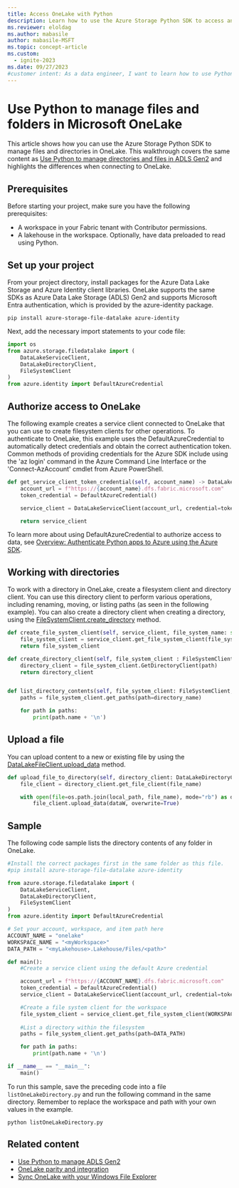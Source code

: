 ```yaml
---
title: Access OneLake with Python
description: Learn how to use the Azure Storage Python SDK to access and manage files and directories in OneLake.
ms.reviewer: eloldag
ms.author: mabasile
author: mabasile-MSFT
ms.topic: concept-article
ms.custom:
  - ignite-2023
ms.date: 09/27/2023
#customer intent: As a data engineer, I want to learn how to use Python and the Azure Storage Python SDK to access and manage files and directories in OneLake so that I can efficiently work with data stored there and perform necessary operations such as uploading files, creating directories, and listing directory contents.
---
```


# Use Python to manage files and folders in Microsoft OneLake

This article shows how you can use the Azure Storage Python SDK to manage files and directories in OneLake. This walkthrough covers the same content as [Use Python to manage directories and files in ADLS Gen2](/azure/storage/blobs/data-lake-storage-directory-file-acl-python?tabs=azure-ad) and highlights the differences when connecting to OneLake.

## Prerequisites

Before starting your project, make sure you have the following prerequisites:

- A workspace in your Fabric tenant with Contributor permissions.  
- A lakehouse in the workspace. Optionally, have data preloaded to read using Python.

## Set up your project

From your project directory, install packages for the Azure Data Lake Storage and Azure Identity client libraries. OneLake supports the same SDKs as Azure Data Lake Storage (ADLS) Gen2 and supports Microsoft Entra authentication, which is provided by the azure-identity package.  

```console
pip install azure-storage-file-datalake azure-identity
```

Next, add the necessary import statements to your code file:

```python
import os
from azure.storage.filedatalake import (
    DataLakeServiceClient,
    DataLakeDirectoryClient,
    FileSystemClient
)
from azure.identity import DefaultAzureCredential
```

## Authorize access to OneLake

The following example creates a service client connected to OneLake that you can use to create filesystem clients for other operations. To authenticate to OneLake, this example uses the DefaultAzureCredential to automatically detect credentials and obtain the correct authentication token. Common methods of providing credentials for the Azure SDK include using the 'az login' command in the Azure Command Line Interface or the 'Connect-AzAccount' cmdlet from Azure PowerShell.  

```python
def get_service_client_token_credential(self, account_name) -> DataLakeServiceClient:
    account_url = f"https://{account_name}.dfs.fabric.microsoft.com"
    token_credential = DefaultAzureCredential()

    service_client = DataLakeServiceClient(account_url, credential=token_credential)

    return service_client
```

To learn more about using DefaultAzureCredential to authorize access to data, see [Overview: Authenticate Python apps to Azure using the Azure SDK](/azure/developer/python/sdk/authentication-overview).

## Working with directories

To work with a directory in OneLake, create a filesystem client and directory client. You can use this directory client to perform various operations, including renaming, moving, or listing paths (as seen in the following example). You can also create a directory client when creating a directory, using the [FileSystemClient.create_directory](/python/api/azure-storage-file-datalake/azure.storage.filedatalake.filesystemclient#azure-storage-filedatalake-filesystemclient-create-directory) method.

```python
def create_file_system_client(self, service_client, file_system_name: str) : DataLakeServiceClient) -> FileSystemClient:
    file_system_client = service_client.get_file_system_client(file_system = file_system_name)
    return file_system_client

def create_directory_client(self, file_system_client : FileSystemClient, path: str) -> DataLakeDirectoryClient: directory_client 
    directory_client = file_system_client.GetDirectoryClient(path)
    return directory_client


def list_directory_contents(self, file_system_client: FileSystemClient, directory_name: str):
    paths = file_system_client.get_paths(path=directory_name)

    for path in paths:
        print(path.name + '\n')
```

## Upload a file

You can upload content to a new or existing file by using the [DataLakeFileClient.upload_data](/python/api/azure-storage-file-datalake/azure.storage.filedatalake.datalakefileclient#azure-storage-filedatalake-datalakefileclient-upload-data) method.

```python
def upload_file_to_directory(self, directory_client: DataLakeDirectoryClient, local_path: str, file_name: str):
    file_client = directory_client.get_file_client(file_name)

    with open(file=os.path.join(local_path, file_name), mode="rb") as data:
        file_client.upload_data(dataW, overwrite=True)
```

## Sample

The following code sample lists the directory contents of any folder in OneLake.  

```python
#Install the correct packages first in the same folder as this file. 
#pip install azure-storage-file-datalake azure-identity

from azure.storage.filedatalake import (
    DataLakeServiceClient,
    DataLakeDirectoryClient,
    FileSystemClient
)
from azure.identity import DefaultAzureCredential

# Set your account, workspace, and item path here
ACCOUNT_NAME = "onelake"
WORKSPACE_NAME = "<myWorkspace>"
DATA_PATH = "<myLakehouse>.Lakehouse/Files/<path>"

def main():
    #Create a service client using the default Azure credential

    account_url = f"https://{ACCOUNT_NAME}.dfs.fabric.microsoft.com"
    token_credential = DefaultAzureCredential()
    service_client = DataLakeServiceClient(account_url, credential=token_credential)

    #Create a file system client for the workspace
    file_system_client = service_client.get_file_system_client(WORKSPACE_NAME)
    
    #List a directory within the filesystem
    paths = file_system_client.get_paths(path=DATA_PATH)

    for path in paths:
        print(path.name + '\n')

if __name__ == "__main__":
    main()

```

To run this sample, save the preceding code into a file `listOneLakeDirectory.py` and run the following command in the same directory. Remember to replace the workspace and path with your own values in the example.

```terminal
python listOneLakeDirectory.py
```

## Related content

- [Use Python to manage ADLS Gen2](/azure/storage/blobs/data-lake-storage-directory-file-acl-python)
- [OneLake parity and integration](onelake-api-parity.md)
- [Sync OneLake with your Windows File Explorer](onelake-file-explorer.md)
